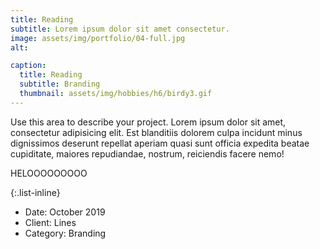 ```yaml
---
title: Reading
subtitle: Lorem ipsum dolor sit amet consectetur.
image: assets/img/portfolio/04-full.jpg
alt: 

caption:
  title: Reading
  subtitle: Branding
  thumbnail: assets/img/hobbies/h6/birdy3.gif
---
```

Use this area to describe your project. Lorem ipsum dolor sit amet, consectetur adipisicing elit. Est blanditiis dolorem culpa incidunt minus dignissimos deserunt repellat aperiam quasi sunt officia expedita beatae cupiditate, maiores repudiandae, nostrum, reiciendis facere nemo!

HELOOOOOOOOO

{:.list-inline}
- Date: October 2019
- Client: Lines
- Category: Branding

